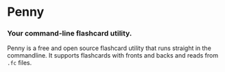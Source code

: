 # Penny
### Your command-line flashcard utility.

Penny is a free and open source flashcard utility that runs straight in the commandline. It supports flashcards with fronts and backs and reads from `.fc` files.
